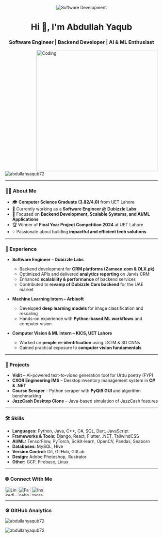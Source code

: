<p align="center">
  <img src="https://adccacademy.com/assets/images/services/software-development-new.gif" alt="Software Development" />
</p>

<h1 align="center">Hi 👋, I'm Abdullah Yaqub</h1>
<h3 align="center">Software Engineer | Backend Developer | AI & ML Enthusiast</h3>

<img align="right" alt="Coding" width="400" src="https://camo.githubusercontent.com/8bf6f6d78abc81fcf9c49f10649423e73ea44bc248e83aaae8759d401c829a84/68747470733a2f2f70687973696373677572756b756c2e66696c65732e776f726470726573732e636f6d2f323031392f30322f6368617261637465722d312e676966">

<p align="left"> <img src="https://komarev.com/ghpvc/?username=abdullahyaqub72&label=Profile%20views&color=0e75b6&style=flat" alt="abdullahyaqub72" /> </p>

---

### 👨‍💻 About Me
- 🎓 **Computer Science Graduate (3.82/4.0)** from UET Lahore  
- 💼 Currently working as a **Software Engineer @ Dubizzle Labs**  
- 🔭 Focused on **Backend Development, Scalable Systems, and AI/ML Applications**  
- 🏆 Winner of **Final Year Project Competition 2024** at UET Lahore  
- 💡 Passionate about building **impactful and efficient tech solutions**  

---

### 💼 Experience
- **Software Engineer – Dubizzle Labs**  
  - Backend development for **CRM platforms (Zameen.com & OLX.pk)**  
  - Optimized APIs and delivered **analytics reporting** on Jarvis CRM  
  - Enhanced **scalability & performance** of backend services  
  - Contributed to **revamp of Dubizzle Cars backend** for the UAE market  

- **Machine Learning Intern – Arbisoft**  
  - Developed **deep learning models** for image classification and rescaling  
  - Hands-on experience with **Python-based ML workflows** and computer vision  

- **Computer Vision & ML Intern – KICS, UET Lahore**  
  - Worked on **people re-identification** using LSTM & 3D CNNs  
  - Gained practical exposure to **computer vision fundamentals**  

---

### 🚀 Projects
- **Vidit** – AI-powered text-to-video generation tool for Urdu poetry (FYP)  
- **CXOR Engineering IMS** – Desktop inventory management system in **C# & .NET**  
- **Course Scraper** – Python scraper with **PyQt5 GUI** and algorithm benchmarking  
- **JazzCash Desktop Clone** – Java-based simulation of JazzCash features  

---

### 🛠️ Skills
- **Languages:** Python, Java, C++, C#, SQL, Dart, JavaScript  
- **Frameworks & Tools:** Django, React, Flutter, .NET, TailwindCSS  
- **AI/ML:** TensorFlow, PyTorch, Scikit-learn, OpenCV, Pandas, Seaborn  
- **Databases:** MySQL, Hive  
- **Version Control:** Git, GitHub, GitLab  
- **Design:** Adobe Photoshop, Illustrator  
- **Other:** GCP, Firebase, Linux  

---

### 🌐 Connect With Me
<p align="left">
<a href="https://www.linkedin.com/in/abdullah-yaqub-385b8121a/" target="blank"><img align="center" src="https://raw.githubusercontent.com/rahuldkjain/github-profile-readme-generator/master/src/images/icons/Social/linked-in-alt.svg" alt="LinkedIn" height="30" width="40" /></a>
<a href="https://www.facebook.com/abdullah.yaqub.587" target="blank"><img align="center" src="https://raw.githubusercontent.com/rahuldkjain/github-profile-readme-generator/master/src/images/icons/Social/facebook.svg" alt="Facebook" height="30" width="40" /></a>
<a href="https://www.instagram.com/abdullahyaqub55/" target="blank"><img align="center" src="https://raw.githubusercontent.com/rahuldkjain/github-profile-readme-generator/master/src/images/icons/Social/instagram.svg" alt="Instagram" height="30" width="40" /></a>
</p>

---

### ⚙️ GitHub Analytics
<p><img align="center" src="https://github-readme-stats.vercel.app/api/top-langs?username=abdullahyaqub72&show_icons=true&locale=en&layout=compact" alt="abdullahyaqub72" /></p>

<p><img align="center" src="https://github-readme-streak-stats.herokuapp.com/?user=abdullahyaqub72&" alt="abdullahyaqub72" /></p>
